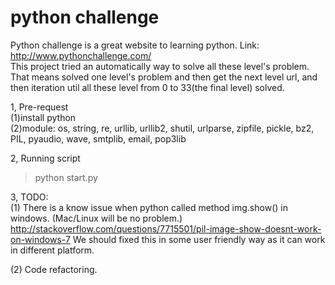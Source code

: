 # python challenge
Python challenge is a great website to learning python. Link: http://www.pythonchallenge.com/            
This project tried an automatically way to solve all these level's problem. That means solved one level's problem and then get the next level url, and then iteration util all these level from 0 to 33(the final level) solved.


1, Pre-request   
(1)install python   
(2)module: os, string, re, urllib, urllib2, shutil, urlparse, zipfile, pickle, bz2, PIL, pyaudio, wave, smtplib, email,
pop3lib


2, Running script
  > python start.py    
  

3, TODO:  
(1) There is a know issue when python called method img.show() in windows. (Mac/Linux will be no problem.)
http://stackoverflow.com/questions/7715501/pil-image-show-doesnt-work-on-windows-7
We should fixed this in some user friendly way as it can work in different platform.

(2) Code refactoring.

